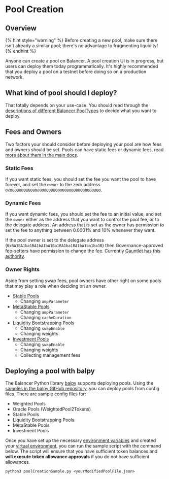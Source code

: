# Pool Creation

## Overview

{% hint style="warning" %}
Before creating a new pool, make sure there isn't already a similar pool; there's no advantage to fragmenting liquidity!
{% endhint %}

Anyone can create a pool on Balancer. A pool creation UI is in progress, but users can deploy them today programmatically. It's highly recommended that you deploy a pool on a testnet before doing so on a production network.

## What kind of pool should I deploy?

That totally depends on your use-case. You should read through the [descriptions of different Balancer PoolTypes](https://docs.balancer.fi/products/balancer-pools) to decide what you want to deploy.

## Fees and Owners

Two factors your should consider before deploying your pool are how fees and owners should be set. Pools can have static fees or dynamic fees, read [more about them in the main docs](https://docs.balancer.fi/concepts/fees#static-and-dynamic-fees).

### Static Fees

If you want static fees, you should set the fee you want the pool to have forever, and set the `owner` to the zero address `0x0000000000000000000000000000000000000000`.

### Dynamic Fees

If you want dynamic fees, you should set the fee to an initial value, and set the `owner` either as the address that you want to control the pool fee, or to the delegate address. An address that is set as the owner has permission to set the fee to anything between 0.0001% and 10% whenever they want.

If the pool owner is set to the delegate address (`0xBA1BA1ba1BA1bA1bA1Ba1BA1ba1BA1bA1ba1ba1B`) then Governance-approved fee-setters have permission to change the fee. Currently [Gauntlet has this authority](https://medium.com/gauntlet-networks/balancer-v2-pools-trading-fee-methodology-7a65df671b8c).&#x20;

### Owner Rights

Aside from setting swap fees, pool owners have other right on some pools that may play a role when deciding on an owner.&#x20;

* [Stable Pools](../references/contracts/apis/pools/stablepools.md#permissioned-functions)
  * Changing `ampParameter`
* [MetaStable Pools](../references/contracts/apis/pools/metastablepools.md#permissioned-functions)
  * Changing `ampParameter`
  * Changing `cacheDuration`
* [Liquidity Bootstrapping Pools](../references/contracts/apis/pools/liquiditybootstrappingpool.md#permissioned-functions)
  * Changing `swapEnable`
  * Changing weights
* [Investment Pools](../references/contracts/apis/pools/investmentpools.md#permissioned-functions)
  * Changing `swapEnable`
  * Changing weights
  * Collecting management fees

## Deploying a pool with balpy

The Balancer Python library [balpy](https://pypi.org/project/balpy/) supports deploying pools. Using the [samples in the balpy GitHub repository](https://github.com/balancer-labs/balpy/tree/main/samples/poolCreation), you can deploy pools from config files. There are sample config files for:

* Weighted Pools
* Oracle Pools (WeightedPool2Tokens)
* Stable Pools
* Liquidity Bootstrapping Pools
* MetaStable Pools
* Investment Pools

Once you have set up the necessary [environment variables](https://github.com/balancer-labs/balpy#environment-variables) and created your [virtual environment](https://github.com/balancer-labs/balpy#install), you can run the sample script with the command below. The script will ensure that you have sufficient token balances and **will execute token allowance approvals** if you do not have sufficient allowances.&#x20;

```
python3 poolCreationSample.py <yourModifiedPoolFile.json>
```
